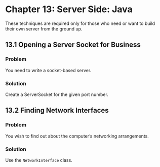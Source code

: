 # Chapter 13: Server Side: Java

These techniques are required only for those who need or want to build their own server from the ground up.

## 13.1 Opening a Server Socket for Business

### Problem

You need to write a socket-based server.

### Solution

Create a ServerSocket for the given port number.

## 13.2 Finding Network Interfaces

### Problem

You wish to find out about the computer’s networking arrangements.

### Solution

Use the `NetworkInterface` class.
